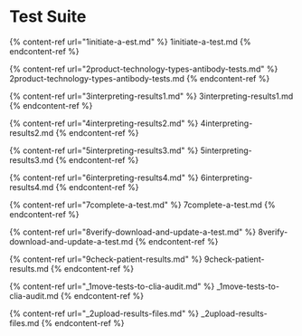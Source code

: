 # Test Suite

{% content-ref url="1initiate-a-est.md" %} 1initiate-a-test.md {% endcontent-ref %}

{% content-ref url="2product-technology-types-antibody-tests.md" %} 2product-technology-types-antibody-tests.md {% endcontent-ref %}

{% content-ref url="3interpreting-results1.md" %} 3interpreting-results1.md {% endcontent-ref %}

{% content-ref url="4interpreting-results2.md" %} 4interpreting-results2.md {% endcontent-ref %}

{% content-ref url="5interpreting-results3.md" %} 5interpreting-results3.md {% endcontent-ref %}

{% content-ref url="6interpreting-results4.md" %} 6interpreting-results4.md {% endcontent-ref %}

{% content-ref url="7complete-a-test.md" %} 7complete-a-test.md {% endcontent-ref %}

{% content-ref url="8verify-download-and-update-a-test.md" %} 8verify-download-and-update-a-test.md {% endcontent-ref %}

{% content-ref url="9check-patient-results.md" %} 9check-patient-results.md {% endcontent-ref %}

{% content-ref url="_1move-tests-to-clia-audit.md" %} _1move-tests-to-clia-audit.md {% endcontent-ref %}

{% content-ref url="_2upload-results-files.md" %} _2upload-results-files.md {% endcontent-ref %}

